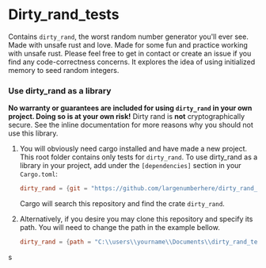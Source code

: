 # Dirty_rand_tests
Contains `dirty_rand`, the worst random number generator you'll ever see. Made with unsafe rust and love.
Made for some fun and practice working with unsafe rust. Please feel free to get in contact or create an issue if you find any code-correctness concerns.
It explores the idea of using initialized memory to seed random integers.
 
### Use dirty_rand as a library
**No warranty or guarantees are included for using `dirty_rand` in your own project. Doing so is at your own risk!** Dirty rand is **not** cryptographically secure. See the inline documentation for more reasons why you should not use this library.
1. You will obviously need cargo installed and have made a new project.
    This root folder contains only tests for `dirty_rand`. To use dirty_rand as a library in your project, add under the `[dependencies]` section  in your `Cargo.toml`:
    ```toml
    dirty_rand = {git = "https://github.com/largenumberhere/dirty_rand_test.git"}
    ```
    Cargo will search this repository and find the crate `dirty_rand`.

2. Alternatively, if you desire you may clone this repository and specify its path. You will need to change the path in the example bellow.
    ```toml
    dirty_rand = {path = "C:\\users\\yourname\\Documents\\dirty_rand_test\\dirty_rand"}
    ```

s
